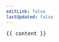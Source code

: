 ```yaml
---
editLink: false
lastUpdated: false
---
```


<script setup>
import { useRouter, withBase } from 'vitepress'
import { data } from './routes.data.ts'

const routes = data.map(e => e.url).filter(e => !['/', '/random'].includes(e));
const randomRoute = routes[Math.floor(Math.random() * routes.length)];
const content = randomRoute
    ? useRouter().go(withBase(randomRoute))
    : {
        msg: '意料外的错误',
        data: Array.isArray(data) ? (data.length > 0 || '空数组') : '非数组',
        routes: Array.isArray(routes) ? (routes.length > 0 || '空数组') : '非数组',
        randomRoute: typeof randomRoute === 'string' ? randomRoute : '非字符串',
    };
</script>
<pre>{{ content }}</pre>
